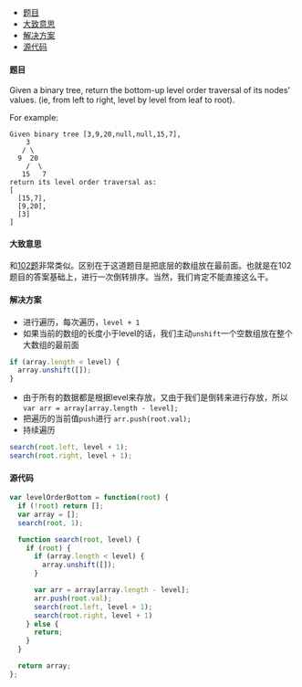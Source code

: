 -	[题目](#题目)
-	[大致意思](#大致意思)
-	[解决方案](#解决方案)
-	[源代码](#源代码)

#### 题目

Given a binary tree, return the bottom-up level order traversal of its nodes' values. (ie, from left to right, level by level from leaf to root).

For example:

```
Given binary tree [3,9,20,null,null,15,7],
    3
   / \
  9  20
    /  \
   15   7
return its level order traversal as:
[
  [15,7],
  [9,20],
  [3]
]
```

#### 大致意思

和[102题](./102.html)非常类似。区别在于这道题目是把底层的数组放在最前面。也就是在102题目的答案基础上，进行一次倒转排序。当然，我们肯定不能直接这么干。

#### 解决方案

-	进行遍历，每次遍历，`level + 1`
-	如果当前的数组的长度小于level的话，我们主动`unshift`一个空数组放在整个大数组的最前面

```js
if (array.length < level) {
  array.unshift([]);
}
```

-	由于所有的数据都是根据level来存放，又由于我们是倒转来进行存放，所以 `var arr = array[array.length - level];`
-	把遍历的当前值`push`进行 `arr.push(root.val);`
-	持续遍历

```js
search(root.left, level + 1);
search(root.right, level + 1);
```

#### 源代码

```js
var levelOrderBottom = function(root) {
  if (!root) return [];
  var array = [];
  search(root, 1);

  function search(root, level) {
    if (root) {
      if (array.length < level) {
        array.unshift([]);
      }

      var arr = array[array.length - level];
      arr.push(root.val);
      search(root.left, level + 1);
      search(root.right, level + 1)
    } else {
      return;
    }
  }

  return array;
};
```
